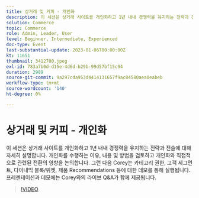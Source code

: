 ```yaml
---
title: 상거래 및 커피 - 개인화
description: 이 세션은 상거래 사이트를 개인화하고 1년 내내 경쟁력을 유지하는 전략과 전술에 대해 자세히 설명합니다. 개인화를 수행하는 이유, 내용 및 방법을 검토하고 개인화와 직접적으로 관련된 전환의 영향을 논의합니다. 그런 다음 Corey는 카테고리 권한, 고객 세그먼트, 다이내믹 블록/위젯, 제품 Recommendations 등에 대한 데모를 통해 실행됩니다. 프레젠테이션과 데모에는 Corey와의 라이브 Q&A가 함께 제공됩니다.
solution: Commerce
topic: Commerce
role: Admin, Leader, User
level: Beginner, Intermediate, Experienced
doc-type: Event
last-substantial-update: 2023-01-06T00:00:00Z
kt: 11651
thumbnail: 3412700.jpeg
exl-id: 783a7b0d-d15e-4d6d-b29b-99d57bf15c94
duration: 2989
source-git-commit: 9a297cda953d4414131657f9ac84580aea0eabeb
workflow-type: tm+mt
source-wordcount: '140'
ht-degree: 0%

---
```


# 상거래 및 커피 - 개인화

이 세션은 상거래 사이트를 개인화하고 1년 내내 경쟁력을 유지하는 전략과 전술에 대해 자세히 설명합니다. 개인화를 수행하는 이유, 내용 및 방법을 검토하고 개인화와 직접적으로 관련된 전환의 영향을 논의합니다. 그런 다음 Corey는 카테고리 권한, 고객 세그먼트, 다이내믹 블록/위젯, 제품 Recommendations 등에 대한 데모를 통해 실행됩니다. 프레젠테이션과 데모에는 Corey와의 라이브 Q&amp;A가 함께 제공됩니다.

>[!VIDEO](https://video.tv.adobe.com/v/3412700/?quality=12&learn=on)
